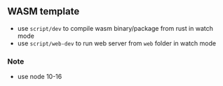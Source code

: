 ## WASM template
- use `script/dev` to compile wasm binary/package from rust in watch mode
- use `script/web-dev` to run web server from `web` folder in watch mode

### Note
- use node 10-16
